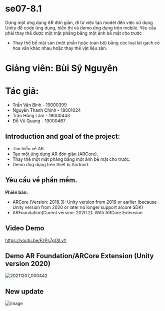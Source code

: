 # se07-8.1
Dựng một ứng dụng AR đơn giản, đi từ việc tạo model đến việc sử dụng Unity để code ứng dụng, hiển thị và demo ứng dụng trên mobile. Yêu cầu phải thay thế được một mặt phẳng bằng một ảnh bề mặt cho trước
- Thay thế bề mặt sàn (một phần hoặc toàn bộ) bằng các loại lát gạch có hoa văn khác nhau hoặc thay thế vật liệu sàn.
# Giảng viên: Bùi Sỹ Nguyên

# Tác giả:
- Trần Văn Bình - 19000399
- Nguyễn Thanh Chính - 18001024
- Trần Hồng Lâm - 19000443
- Đỗ Vũ Quang - 19000467
## Introduction and goal of the project:
- Tìm hiểu về AR.
- Tạo một ứng dụng AR đơn giản (ARCore).
- Thay thế một mặt phẳng bằng một ảnh bề mặt cho trước.
- Demo ứng dụng trên thiết bị Android.
## Yêu cầu về phần mềm.

**Phiên bản:**
- ARCore (Version: 2018.3): Unity version from 2019 or earlier (because Unity version from 2020 or later no longer support arcore SDK)
- ARFoundation(Curent version: 2020.2): With ARCore Extension

## Video Demo
https://youtu.be/FzPs7gOlLvY

## Demo AR Foundation/ARCore Extension (Unity version 2020)
![20211207_000442](https://user-images.githubusercontent.com/92351087/144957777-81a3428b-4898-4212-b9f6-1feeed1cef04.gif)


## New update
![image](https://user-images.githubusercontent.com/92351087/144897376-bb03eb14-5c77-4e7e-8708-b3711b6c30b6.png)


